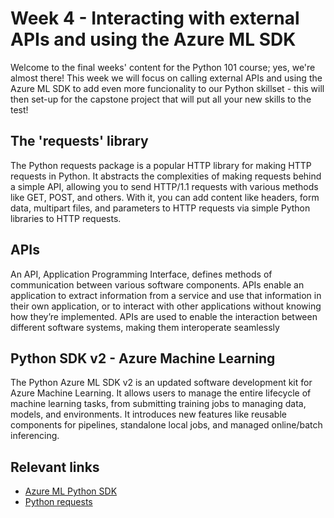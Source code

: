 # Week 4 - Interacting with external APIs and using the Azure ML SDK

Welcome to the final weeks' content for the Python 101 course; yes, we're almost there! This week we will focus on calling external APIs and using the Azure ML SDK to add even more funcionality to our Python skillset - this will then set-up for the capstone project that will put all your new skills to the test!

## The 'requests' library

The Python requests package is a popular HTTP library for making HTTP requests in Python. It abstracts the complexities of making requests behind a simple API, allowing you to send HTTP/1.1 requests with various methods like GET, POST, and others. With it, you can add content like headers, form data, multipart files, and parameters to HTTP requests via simple Python libraries to HTTP requests.

## APIs

An API, Application Programming Interface, defines methods of communication between various software components. APIs enable an application to extract information from a service and use that information in their own application, or to interact with other applications without knowing how they’re implemented. APIs are used to enable the interaction between different software systems, making them interoperate seamlessly

## Python SDK v2 - Azure Machine Learning
The Python Azure ML SDK v2 is an updated software development kit for Azure Machine Learning. It allows users to manage the entire lifecycle of machine learning tasks, from submitting training jobs to managing data, models, and environments. It introduces new features like reusable components for pipelines, standalone local jobs, and managed online/batch inferencing.

## Relevant links

* [Azure ML Python SDK](https://learn.microsoft.com/en-us/python/api/overview/azure/ml/?view=azure-ml-py)
* [Python requests](https://docs.python-requests.org/en/latest/index.html)